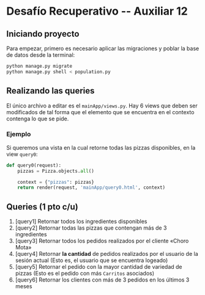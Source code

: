 # Desafío Recuperativo -- Auxiliar 12

## Iniciando proyecto
Para empezar, primero es necesario aplicar las migraciones y poblar la base de datos desde la terminal:
```sh
python manage.py migrate
python manage.py shell < population.py
```

## Realizando las queries
El único archivo a editar es el `mainApp/views.py`. Hay 6 views que deben ser modificados de tal forma que el elemento que se encuentra en el contexto contenga lo que se pide.

### Ejemplo
Si queremos una vista en la cual retorne todas las pizzas disponibles, en la view `query0`:
```python
def query0(request):
    pizzas = Pizza.objects.all()

    context = {"pizzas": pizzas}
    return render(request, 'mainApp/query0.html', context)
```

## Queries (1 pto c/u)
1. [query1] Retornar todos los ingredientes disponibles
2. [query2] Retornar todas las pizzas que contengan más de 3 ingredientes
3. [query3] Retornar todos los pedidos realizados por el cliente «Choro Mota»
4. [query4] Retornar **la cantidad** de pedidos realizados por el usuario de la sesión actual (Esto es, el usuario que se encuentra logeado)
5. [query5] Retornar el pedido con la mayor cantidad de variedad de pizzas (Esto es el pedido con más `Carritos` asociados)
6. [query6] Retornar los clientes con más de 3 pedidos en los últimos 3 meses
